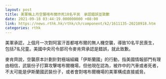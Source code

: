 ```yaml
---
layout: post
title: 美軍稱上月空襲喀布爾炸死10名平民　承認錯誤並致歉
date: 2021-09-18 03:44:19.000000000 +08:00
link: https://news.rthk.hk/rthk/ch/component/k2/1611135-20210918.htm
categories: rthk
---
```


美軍承認，上個月一次對阿富汗首都喀布爾的無人機空襲，導致10名平民喪生，包括7名兒童。美國中央司令部司令麥肯齊承認是錯誤，就此致歉。

麥肯齊說，空襲原本計劃針對極端組織「伊斯蘭國」的行動，指美國情報部門有理由相信，武裝份子打算攻擊喀布爾機場，但他現在認為，被炸中的汽車或者死者，不太可能是伊斯蘭國武裝份子，或者會對喀布爾機場的美軍構成直接威脅。
